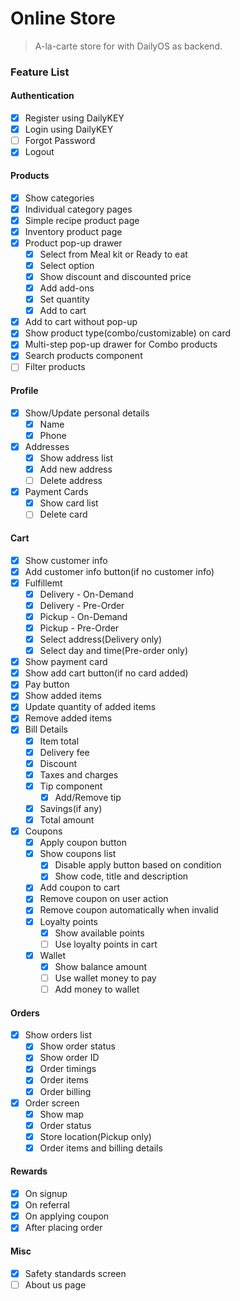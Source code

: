 # Online Store

> A-la-carte store for with DailyOS as backend.

### Feature List

#### Authentication

-  [x] Register using DailyKEY
-  [x] Login using DailyKEY
-  [ ] Forgot Password
-  [x] Logout

#### Products

-  [x] Show categories
-  [x] Individual category pages
-  [x] Simple recipe product page
-  [x] Inventory product page
-  [x] Product pop-up drawer
   -  [x] Select from Meal kit or Ready to eat
   -  [x] Select option
   -  [x] Show discount and discounted price
   -  [x] Add add-ons
   -  [x] Set quantity
   -  [x] Add to cart
-  [x] Add to cart without pop-up
-  [x] Show product type(combo/customizable) on card
-  [x] Multi-step pop-up drawer for Combo products
-  [x] Search products component
-  [ ] Filter products

#### Profile

-  [x] Show/Update personal details
   -  [x] Name
   -  [x] Phone
-  [x] Addresses
   -  [x] Show address list
   -  [x] Add new address
   -  [ ] Delete address
-  [x] Payment Cards
   -  [x] Show card list
   -  [ ] Delete card

#### Cart

-  [x] Show customer info
-  [x] Add customer info button(if no customer info)
-  [x] Fulfillemt
   -  [x] Delivery - On-Demand
   -  [x] Delivery - Pre-Order
   -  [x] Pickup - On-Demand
   -  [x] Pickup - Pre-Order
   -  [x] Select address(Delivery only)
   -  [x] Select day and time(Pre-order only)
-  [x] Show payment card
-  [x] Show add cart button(if no card added)
-  [x] Pay button
-  [x] Show added items
-  [x] Update quantity of added items
-  [x] Remove added items
-  [x] Bill Details
   -  [x] Item total
   -  [x] Delivery fee
   -  [x] Discount
   -  [x] Taxes and charges
   -  [x] Tip component
      -  [x] Add/Remove tip
   -  [x] Savings(if any)
   -  [x] Total amount
-  [x] Coupons
   -  [x] Apply coupon button
   -  [x] Show coupons list
      -  [x] Disable apply button based on condition
      -  [x] Show code, title and description
   -  [x] Add coupon to cart
   -  [x] Remove coupon on user action
   -  [x] Remove coupon automatically when invalid
   -  [x] Loyalty points
      -  [x] Show available points
      -  [ ] Use loyalty points in cart
   -  [x] Wallet
      -  [x] Show balance amount
      -  [ ] Use wallet money to pay
      -  [ ] Add money to wallet

#### Orders

-  [x] Show orders list
   -  [x] Show order status
   -  [x] Show order ID
   -  [x] Order timings
   -  [x] Order items
   -  [x] Order billing
-  [x] Order screen
   -  [x] Show map
   -  [x] Order status
   -  [x] Store location(Pickup only)
   -  [x] Order items and billing details

#### Rewards

-  [x] On signup
-  [x] On referral
-  [x] On applying coupon
-  [x] After placing order

#### Misc

-  [x] Safety standards screen
-  [ ] About us page

